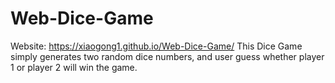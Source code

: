 # Web-Dice-Game

Website: https://xiaogong1.github.io/Web-Dice-Game/
This Dice Game simply generates two random dice numbers, and user guess whether player 1 or player 2 will win the game.
